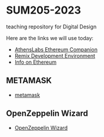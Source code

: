 # SUM205-2023
teaching repository for Digital Design

Here are the links we will use today:
- [AthensLabs Ethereum Companion](https://athenslab.github.io/Ethereum-Companion/)
- [Remix Development Environment](https://remix.ethereum.org)
- [Info on Ethereum](https://ethereum.org)

## METAMASK
- [metamask](https://metamask.io/)

## OpenZeppelin Wizard
- [OpenZeppelin Wizard](https://docs.openzeppelin.com/contracts/4.x/wizard)
